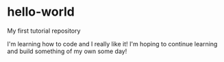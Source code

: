 # hello-world
My first tutorial repository

I'm learning how to code and I really like it! I'm hoping to continue learning and build something of my own some day!
